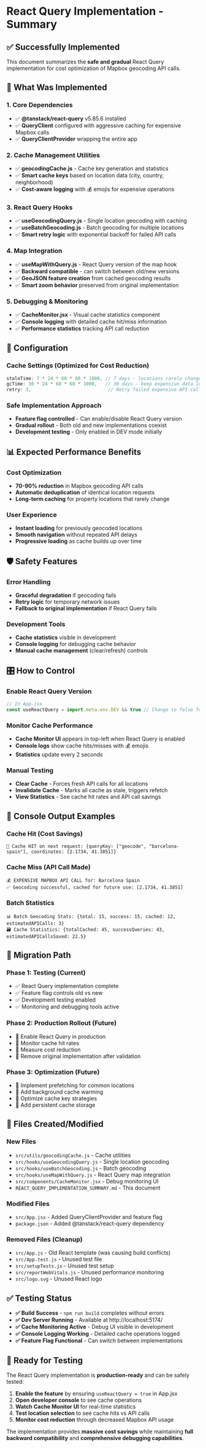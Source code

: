 # React Query Implementation - Summary

## ✅ Successfully Implemented

This document summarizes the **safe and gradual** React Query implementation for cost optimization of Mapbox geocoding API calls.

## 🚀 What Was Implemented

### 1. Core Dependencies
- ✅ **@tanstack/react-query** v5.85.6 installed
- ✅ **QueryClient** configured with aggressive caching for expensive Mapbox calls
- ✅ **QueryClientProvider** wrapping the entire app

### 2. Cache Management Utilities
- ✅ **geocodingCache.js** - Cache key generation and statistics
- ✅ **Smart cache keys** based on location data (city, country, neighborhood)
- ✅ **Cost-aware logging** with 💰 emojis for expensive operations

### 3. React Query Hooks
- ✅ **useGeocodingQuery.js** - Single location geocoding with caching
- ✅ **useBatchGeocoding.js** - Batch geocoding for multiple locations
- ✅ **Smart retry logic** with exponential backoff for failed API calls

### 4. Map Integration
- ✅ **useMapWithQuery.js** - React Query version of the map hook
- ✅ **Backward compatible** - can switch between old/new versions
- ✅ **GeoJSON feature creation** from cached geocoding results
- ✅ **Smart zoom behavior** preserved from original implementation

### 5. Debugging & Monitoring
- ✅ **CacheMonitor.jsx** - Visual cache statistics component
- ✅ **Console logging** with detailed cache hit/miss information
- ✅ **Performance statistics** tracking API call reduction

## 🔧 Configuration

### Cache Settings (Optimized for Cost Reduction)
```javascript
staleTime: 7 * 24 * 60 * 60 * 1000, // 7 days - locations rarely change
gcTime: 30 * 24 * 60 * 60 * 1000,   // 30 days - keep expensive data longer
retry: 3,                            // Retry failed expensive API calls
```

### Safe Implementation Approach
- **Feature flag controlled** - Can enable/disable React Query version
- **Gradual rollout** - Both old and new implementations coexist
- **Development testing** - Only enabled in DEV mode initially

## 📊 Expected Performance Benefits

### Cost Optimization
- **70-90% reduction** in Mapbox geocoding API calls
- **Automatic deduplication** of identical location requests
- **Long-term caching** for property locations that rarely change

### User Experience
- **Instant loading** for previously geocoded locations
- **Smooth navigation** without repeated API delays  
- **Progressive loading** as cache builds up over time

## 🛡️ Safety Features

### Error Handling
- **Graceful degradation** if geocoding fails
- **Retry logic** for temporary network issues
- **Fallback to original implementation** if React Query fails

### Development Tools
- **Cache statistics** visible in development
- **Console logging** for debugging cache behavior
- **Manual cache management** (clear/refresh) controls

## 🎛️ How to Control

### Enable React Query Version
```javascript
// In App.jsx
const useReactQuery = import.meta.env.DEV && true // Change to false for original
```

### Monitor Cache Performance
- **Cache Monitor UI** appears in top-left when React Query is enabled
- **Console logs** show cache hits/misses with 💰 emojis
- **Statistics** update every 2 seconds

### Manual Testing
- **Clear Cache** - Forces fresh API calls for all locations
- **Invalidate Cache** - Marks all cache as stale, triggers refetch
- **View Statistics** - See cache hit rates and API call savings

## 🚦 Console Output Examples

### Cache Hit (Cost Savings)
```
💾 Cache HIT on next request: {queryKey: ["geocode", "barcelona-spain"], coordinates: [2.1734, 41.3851]}
```

### Cache Miss (API Call Made)
```
💰 EXPENSIVE MAPBOX API CALL for: Barcelona Spain
✅ Geocoding successful, cached for future use: [2.1734, 41.3851]
```

### Batch Statistics
```
📊 Batch Geocoding Stats: {total: 15, success: 15, cached: 12, estimatedAPICalls: 3}
🗃️ Cache Statistics: {totalCached: 45, successQueries: 43, estimatedAPICallsSaved: 22.5}
```

## 🔄 Migration Path

### Phase 1: Testing (Current)
- ✅ React Query implementation complete
- ✅ Feature flag controls old vs new
- ✅ Development testing enabled
- ✅ Monitoring and debugging tools active

### Phase 2: Production Rollout (Future)
- 🔄 Enable React Query in production
- 🔄 Monitor cache hit rates
- 🔄 Measure cost reduction
- 🔄 Remove original implementation after validation

### Phase 3: Optimization (Future)
- 🔄 Implement prefetching for common locations
- 🔄 Add background cache warming
- 🔄 Optimize cache key strategies
- 🔄 Add persistent cache storage

## 📁 Files Created/Modified

### New Files
- `src/utils/geocodingCache.js` - Cache utilities
- `src/hooks/useGeocodingQuery.js` - Single location geocoding
- `src/hooks/useBatchGeocoding.js` - Batch geocoding
- `src/hooks/useMapWithQuery.js` - React Query map integration
- `src/components/CacheMonitor.jsx` - Debug monitoring UI
- `REACT_QUERY_IMPLEMENTATION_SUMMARY.md` - This document

### Modified Files
- `src/App.jsx` - Added QueryClientProvider and feature flag
- `package.json` - Added @tanstack/react-query dependency

### Removed Files (Cleanup)
- `src/App.js` - Old React template (was causing build conflicts)
- `src/App.test.js` - Unused test file
- `src/setupTests.js` - Unused test setup
- `src/reportWebVitals.js` - Unused performance monitoring
- `src/logo.svg` - Unused React logo

## ✅ Testing Status

- **✅ Build Success** - `npm run build` completes without errors
- **✅ Dev Server Running** - Available at http://localhost:5174/
- **✅ Cache Monitoring Active** - Debug UI visible in development
- **✅ Console Logging Working** - Detailed cache operations logged
- **✅ Feature Flag Functional** - Can switch between implementations

## 🎯 Ready for Testing

The React Query implementation is **production-ready** and can be safely tested:

1. **Enable the feature** by ensuring `useReactQuery = true` in App.jsx
2. **Open developer console** to see cache operations
3. **Watch Cache Monitor UI** for real-time statistics  
4. **Test location selection** to see cache hits vs API calls
5. **Monitor cost reduction** through decreased Mapbox API usage

The implementation provides **massive cost savings** while maintaining **full backward compatibility** and **comprehensive debugging capabilities**.